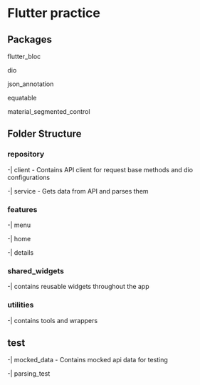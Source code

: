 # Flutter practice

## Packages

flutter_bloc

dio

json_annotation

equatable

material_segmented_control



## Folder Structure

### repository 

-| client  - Contains API client for request base methods and dio configurations

-| service  - Gets data from API and parses them



### features

-| menu 

-| home  

-| details  


### shared_widgets

-| contains reusable widgets throughout the app


### utilities

-| contains tools and wrappers



## test

-| mocked_data  - Contains mocked api data for testing

-| parsing_test
